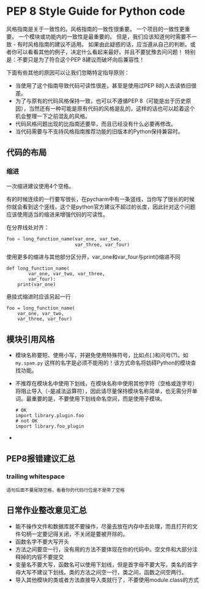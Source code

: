 # PEP 8 Style Guide for Python code

风格指南是关于一致性的。风格指南的一致性很重要。 一个项目的一致性更重要。 一个模块或功能内的一致性是最重要的。 
但是，我们应该知道何时需要不一致 - 有时风格指南的建议不适用。 如果由此疑惑的话，应当遵从自己的判断。或者你可以看看其他的例子，决定什么看起来最好。并且不要犹豫去问问题！ 
特别是：不要只是为了符合这个PEP 8建议而破坏向后兼容性！

下面有些其他的原因可以让我们忽略特定指导原则： 

- 当使用了这个指南导致代码可读性很差，甚至是使用过PEP 8的人去读依旧很差。 
- 为了与原有的代码风格保持一致，也可以不遵循PEP 8（可能是出于历史原因），当然还有一种可能是原有代码的风格是乱的，这样的话也可以趁着这个机会整理一下之前混乱的风格。 
- 代码风格问题出现的比指南还要早，而且已经没有什么必要再修改。 
- 当代码需要与不支持风格指南推荐功能的旧版本的Python保持兼容时。

## 代码的布局

### 缩进

一次缩进建议使用4个空格。

有的时候连续的一行要写很长，在pycharm中有一条竖线，当你写了很长的时候你就会看到这个竖线，这个是python官方建议不超过的长度，因此针对这个问题应该使用适当的缩进来增强代码的可读性。

在分界线处对齐：

```python
foo = long_function_name(var_one, var_two,
                         var_three, var_four)
```

使用更多的缩进与其他部分区分开，var_one和var_four与print()缩进不同

```
def long_function_name(
        var_one, var_two, var_three,
        var_four):
    print(var_one)
```

悬挂式缩进时应该另起一行

```
foo = long_function_name(
    var_one, var_two,
    var_three, var_four)
```



## 模块引用风格

- 模块名称要短、使用小写，并避免使用特殊符号，比如点(.)和问号(?)。如 `my.spam.py` 这样的名字是必须不能用的！该方式命名将妨碍Python的模块查找功能。

- 不推荐在模块名中使用下划线，在模块名称中使用其他字符（空格或连字号）将阻止导入（-是减法运算符），因此请尽量保持模块名称简单，也无需分开单词。最重要的是，不要使用下划线命名空间，而是使用子模块。

  ```
  # OK
  import library.plugin.foo
  # not OK
  import library.foo_plugin
  ```

- ​


## PEP8报错建议汇总

### trailing whitespace

```
语句后面不要尾随空格，看看你的代码行位是不是带了空格
```








## 日常作业整改意见汇总

- 能不操作文件和数据库就不要操作，尽量去放在内存中去处理，而且打开的文件句柄一定要记得关闭，不关闭是要被开除的。
- 函数名字不要大写开头
- 方法之间要空一行，没有用的方法不要体现在你的代码中。空文件和大部分注释掉的内容不要提交
- 变量名不要大写，函数名可以使用下划线，但是首字母不要大写，类名的首字母大写不建议下划线。类的方法之间空一行，类之间，函数之间空两行。
- 导入其他模块的类或者方法直接导入类就行了，不要使用module.class的方式